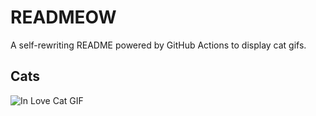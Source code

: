 # READMEOW

A self-rewriting README powered by GitHub Actions to display cat gifs.

## Cats

![In Love Cat GIF](https://media0.giphy.com/media/MDJ9IbxxvDUQM/200.gif?cid=9acd02daz7yfkwv4nvfohnys7kss49aa7mhm4ttfgwnpeuo9&ep=v1_gifs_search&rid=200.gif&ct=g)
